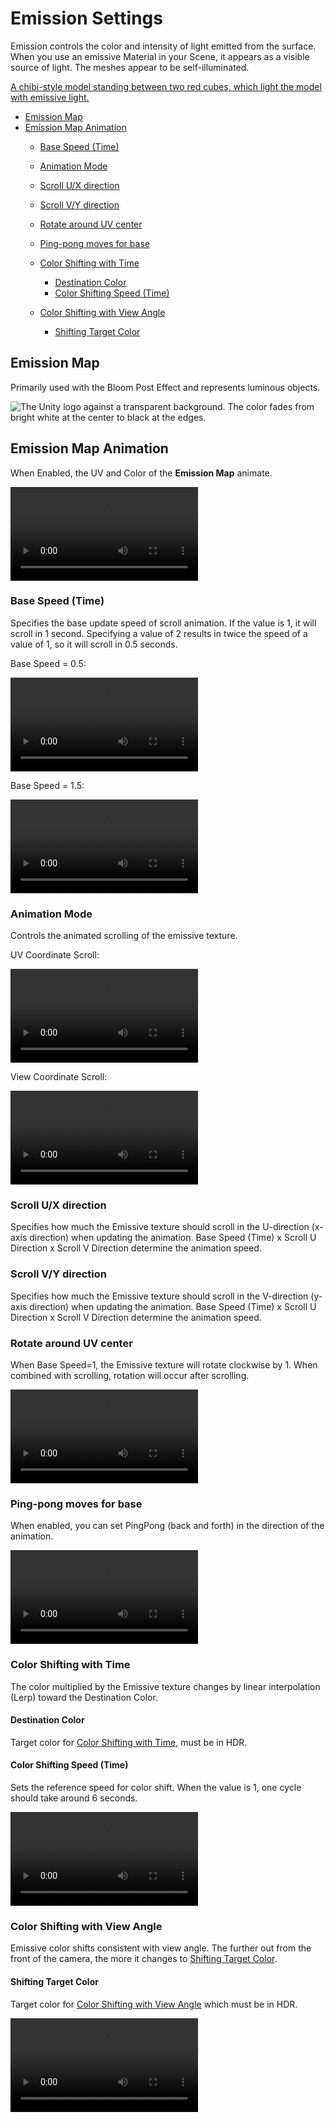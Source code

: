 # Emission Settings

Emission controls the color and intensity of light emitted from the surface. When you use an emissive Material in your Scene, it appears as a visible source of light. The meshes appear to be self-illuminated.

[A chibi-style model standing between two red cubes, which light the model with emissive light.](images/EmissiveAnimation.png)

* [Emission Map](#emission-map)
* [Emission Map Animation](#emission-map-animation)
  * [Base Speed (Time)](#base-speed-time)
  * [Animation Mode](#animation-mode)
  * [Scroll U/X direction](#scroll-ux-direction)
  * [Scroll V/Y direction](#scroll-vy-direction)
  * [Rotate around UV center](#rotate-around-uv-center)
  * [Ping-pong moves for base](#ping-pong-moves-for-base)

  * [Color Shifting with Time](#color-shifting-speed-time)
    * [Destination Color](#destination-color)
    * [Color Shifting Speed (Time)](#color-shifting-speed-time)

  * [Color Shifting with View Angle](#color-shifting-with-view-angle)
    * [Shifting Target Color](#shifting-target-color)


## Emission Map
Primarily used with the Bloom Post Effect and represents luminous objects.

![The Unity logo against a transparent background. The color fades from bright white at the center to black at the edges.](images/EmissionMapSample.png) 

## Emission Map Animation
When Enabled, the UV and Color of the **Emission Map** animate.

<video title="A cube with the Unity logo on each face. The logo loops through the color spectrum, and vertical black bars scroll horizontally across the face." src="images/EmissionAnimation.mp4" width="auto" height="auto" autoplay="true" loop="true" controls></video>


### Base Speed (Time)
Specifies the base update speed of scroll animation. If the value is 1, it will scroll in 1 second. Specifying a value of 2 results in twice the speed of a value of 1, so it will scroll in 0.5 seconds.

Base Speed = 0.5:

<video title="A cube with a pink Unity logo on each face. Vertical black bars scroll horizontally across each face." src="images/EmissionMapBaseSpeedHalf.mp4" width="auto" height="auto" autoplay="true" loop="true" controls></video>

Base Speed = 1.5:

<video title="The same cube. The black bars scroll faster." src="images/EmissionMapBaseSpeedOneAndHalf.mp4" width="auto" height="auto" autoplay="true" loop="true" controls></video>

### Animation Mode
Controls the animated scrolling of the emissive texture.

UV Coordinate Scroll:

<video title="A cube with a pink Unity logo on each face. Vertical black bars scroll horizontally across each face." src="images/EmissionMapBaseSpeedHalf.mp4" width="auto" height="auto" autoplay="true" loop="true" controls></video>

View Coordinate Scroll:

<video title="The same cube. A black horizontal wipe effect occurs across the left and front faces." src="images/EmissionMapViewCoordinateScroll.mp4" width="auto" height="auto" autoplay="true" loop="true" controls></video>

### Scroll U/X direction
Specifies how much the Emissive texture should scroll in the U-direction (x-axis direction) when updating the animation. Base Speed (Time) x Scroll U Direction x Scroll V Direction determine the animation speed.

### Scroll V/Y direction
Specifies how much the Emissive texture should scroll in the V-direction (y-axis direction) when updating the animation. Base Speed (Time) x Scroll U Direction x Scroll V Direction determine the animation speed.

### Rotate around UV center
When Base Speed=1, the Emissive texture will rotate clockwise by 1. When combined with scrolling, rotation will occur after scrolling.

<video title="A cube with the Unity logo on each face. The logo is visible through black bars that rotate." src="images/RotateAroundUVCenter3.mp4" width="auto" height="auto" autoplay="true" loop="true" controls></video>

### Ping-pong moves for base
When enabled, you can set PingPong (back and forth) in the direction of the animation.

<video title="A cube with a pink Unity logo on each face. Vertical black bars scroll back-and-forth horizontally across each face." src="images/PingPongMove.mp4" width="auto" height="auto" autoplay="true" loop="true" controls></video>

### Color Shifting with Time
The color multiplied by the Emissive texture changes by linear interpolation (Lerp) toward the Destination Color.

#### Destination Color
Target color for [Color Shifting with Time](#color-shifting-with-time), must be in HDR.

#### Color Shifting Speed (Time)
Sets the reference speed for color shift. When the value is 1, one cycle should take around 6 seconds.

<video title="A cube with the Unity logo on each face. The logo loops through the color spectrum, and vertical black bars scroll horizontally across the face." src="images/ColorShiftingWithTime.mp4" width="auto" height="auto" autoplay="true" loop="true" controls></video>

### Color Shifting with View Angle
Emissive color shifts consistent with view angle. The further out from the front of the camera, the more it changes to [Shifting Target Color](#shifting-target-color).

#### Shifting Target Color
Target color for [Color Shifting with View Angle](#color-shifting-with-view-angle) which must be in HDR. 

<video title="A cube with the Unity logo on each face. Vertical black bars scroll horizontally across the face. The front face is pink and the left and lower faces are purple." src="images/ColorShiftingWithView.mp4" width="auto" height="auto" autoplay="true" loop="true" controls></video>

